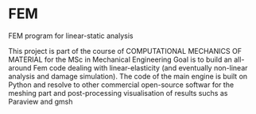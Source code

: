 # FEM
FEM program for linear-static analysis

This project is part of the course of COMPUTATIONAL MECHANICS OF MATERIAL for the MSc in Mechanical Engineering
Goal is to build an all-around Fem code dealing with linear-elasticity (and eventually non-linear analysis and damage simulation).
The code of the main engine is built on Python and resolve to other commercial open-source softwar for the meshing part and post-processing visualisation of results suchs as Paraview and gmsh

